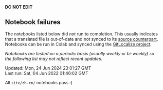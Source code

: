 __DO NOT EDIT__

## Notebook failures

The notebooks listed below did *not* run to completion. This usually indicates
that a translated file is out-of-date and not synced to its
[source counterpart](../en-snapshot/). Notebooks can be run in Colab and synced
using the [GitLocalize project](https://gitlocalize.com/tensorflow/docs-l10n).

*Notebooks are tested on a periodic basis (usually weekly or bi-weekly) so the
following list may not reflect recent updates.*

Updated: Mon, 24 Jun 2024 23:01:27 GMT<br/>
Last run: Sat, 04 Jun 2022 01:46:02 GMT

All <code>site/zh-cn/</code> notebooks pass :)

